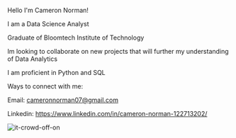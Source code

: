 Hello I'm Cameron Norman!

I am a Data Science Analyst

Graduate of Bloomtech Institute of Technology

Im looking to collaborate on new projects that will further my understanding of Data Analytics 

I am proficient in Python and SQL

Ways to connect with me:

Email:
cameronnorman07@gmail.com

Linkedin:
https://www.linkedin.com/in/cameron-norman-122713202/


![it-crowd-off-on](https://github.com/CamNorman/BT-Career-Artifact/assets/142457053/cc5204b9-0908-4d58-b717-394845c15d12)
